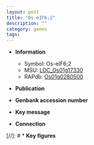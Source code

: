 ```yaml
---
layout: post
title: "Os-eIF6;2"
description: ""
category: genes
tags: 
---
```


* **Information**  
    + Symbol: Os-eIF6;2  
    + MSU: [LOC_Os01g17330](http://rice.uga.edu/cgi-bin/ORF_infopage.cgi?orf=LOC_Os01g17330)  
    + RAPdb: [Os01g0280500](http://rapdb.dna.affrc.go.jp/viewer/gbrowse_details/irgsp1?name=Os01g0280500)  

* **Publication**  

* **Genbank accession number**  

* **Key message**  

* **Connection**  

[//]: # * **Key figures**  


